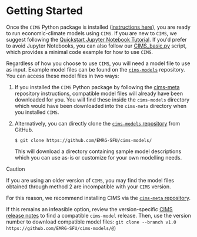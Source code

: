 # Getting Started


Once the `CIMS` Python package is installed ([instructions here](INSTALL.md)), 
you are ready to run economic-climate models using `CIMS`. If you are new to 
`CIMS`, we suggest following the 
[Quickstart Jupyter Notebook Tutorial](../tutorials/Quickstart.ipynb). If you'd
prefer to avoid Jupyter Notebooks, you can also follow our 
[CIMS_basic.py](../tutorials/CIMS_basic.py) script, which provides a minimal
code example for how to use `CIMS`.

Regardless of how you choose to use `CIMS`, you will need a model file to use as
input. Example model files can be found on the 
[`cims-models`](https://github.com/EMRG-SFU/cims-models/) repository. You can
access these model files in two ways:
1. If you installed the `CIMS` Python package by following the 
[cims-meta](https://github.com/EMRG-SFU/cims-meta) repository instructions, 
compatible model files will already have been downloaded for you. You will find
these inside the `cims-models` directory which would have been downloaded into 
the `cims-meta` directory when you installed `CIMS`.
   
2. Alternatively, you can directly clone the 
[`cims-models` repository](https://github.com/EMRG-SFU/cims-models/) from
GitHub. 
    ```shell
    $ git clone https://github.com/EMRG-SFU/cims-models/
    ```
    This will download a directory containing sample model descriptions which
    you can use as-is or customize for your own modelling needs.

> [!CAUTION]
> If you are using an older version of `CIMS`, you may find the model files obtained through method 2 are incompatible with your `CIMS` version. 
>
> For this reason, we recommend installing CIMS via the [`cims-meta` repository](https://github.com/EMRG-SFU/cims-meta).   
> 
> If this remains an infeasible option, review the version-specific [CIMS release notes](https://github.com/EMRG-SFU/cims/releases) to find a compatible `cims-model` release. Then, use the version number to download compatible model files: `git clone --branch v1.0 https://github.com/EMRG-SFU/cims-models/@`)
